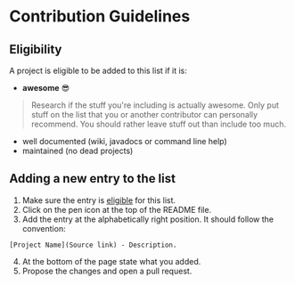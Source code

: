 # Contribution Guidelines
## Eligibility
A project is eligible to be added to this list if it is:
- **awesome** :sunglasses:
> Research if the stuff you're including is actually awesome. Only put stuff on the list that you or another contributor can personally recommend. You should rather leave stuff out than include too much.
- well documented (wiki, javadocs or command line help)
- maintained (no dead projects)

## Adding a new entry to the list

1. Make sure the entry is [eligible](#eligibility) for this list.
2. Click on the pen icon at the top of the README file.
3. Add the entry at the alphabetically right position. It should follow the convention:
```
[Project Name](Source link) - Description.
```
4. At the bottom of the page state what you added.
5. Propose the changes and open a pull request.
